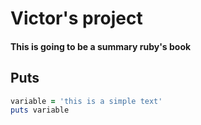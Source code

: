 # Victor's project

#### This is going to be a summary ruby's book

## Puts
```Ruby
variable = 'this is a simple text'
puts variable
```
